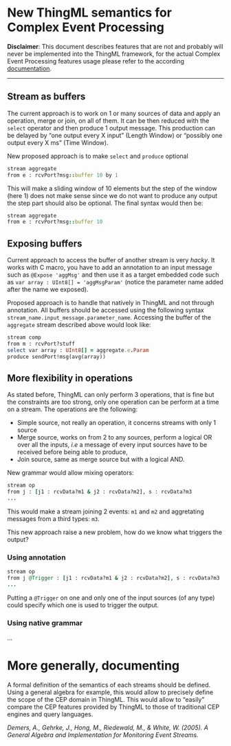 # New ThingML semantics for Complex Event Processing

**Disclaimer**: This document describes features that are not and probably will never be implemented into the ThingML framework, for the actual Complex Event Processing features usage please refer to the according [documentation](cep-semantics.md).

---

## Stream as buffers

The current approach is to work on 1 or many sources of data and apply an operation, merge or join, on all of them.
It can be then reduced with the `select` operator and then produce 1 output message. This production can be delayed by “one output every X input” (Length Window) or “possibly one output every X ms” (Time Window).

New proposed approach is to make `select` and `produce` optional

```ruby
stream aggregate
from e : rcvPort?msg::buffer 10 by 1
```

This will make a sliding window of 10 elements but the step of the window (here 1) does not make sense since we do not want to produce any output the step part should also be optional. The final syntax would then be:

```ruby
stream aggregate
from e : rcvPort?msg::buffer 10
```

## Exposing buffers

Current approach to access the buffer of another stream is very _hacky_. It works with C macro, you have to add an annotation to an input message such as `@Expose 'aggMsg'` and then use it as a target embedded code such as `var array : UInt8[] = 'aggMsgParam'` (notice the parameter name added after the name we exposed).

Proposed approach is to handle that natively in ThingML and not through annotation. All buffers should be accessed using the following syntax `stream_name.input_message.parameter_name`. Accessing the buffer of the `aggregate` stream described above would look like:

```ruby
stream comp
from m : rcvPort?stuff
select var array : UInt8[] = aggregate.e.Param
produce sendPort!msg(avg(array))
```

## More flexibility in operations

As stated before, ThingML can only perform 3 operations, that is fine but the constraints are too strong, only one operation can be perform at a time on a stream.
The operations are the following:

* Simple source, not really an operation, it concerns streams with only 1 source
* Merge source, works on from 2 to any sources, perform a logical OR over all the inputs, _i.e_ a message of every input sources have to be received before being able to produce,
* Join source, same as merge source but with a logical AND.

New grammar would allow mixing operators:

```ruby
stream op
from j : [j1 : rcvData?m1 & j2 : rcvData?m2], s : rcvData?m3
...
```

This would make a stream joining 2 events: `m1` and `m2` and aggretating messages from a third types: `m3`.

This new approach raise a new problem, how do we know what triggers the output?

### Using annotation

```ruby
stream op
from j @Trigger : [j1 : rcvData?m1 & j2 : rcvData?m2], s : rcvData?m3
...
```

Putting a `@Trigger` on one and only one of the input sources (of any type) could specify which one is used to trigger the output.

### Using native grammar

...

# More generally, documenting

A formal definition of the semantics of each streams should be defined. Using a general algebra for example, this would allow to precisely define the scope of the CEP domain in ThingML.
This would allow to “easily” compare the CEP features provided by ThingML to those of traditional CEP engines and query languages.

_Demers, A., Gehrke, J., Hong, M., Riedewald, M., & White, W. (2005). A General Algebra and Implementation for Monitoring Event Streams._
